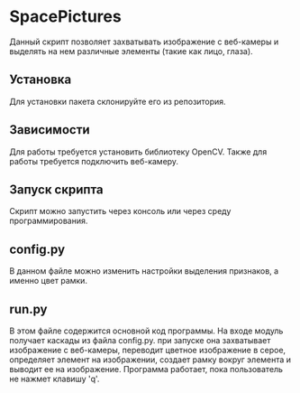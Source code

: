 SpacePictures
====

Данный скрипт позволяет захватывать изображение с веб-камеры и выделять на нем различные элементы (такие как лицо, глаза).

Установка
-
Для установки пакета склонируйте его из репозитория.

Зависимости
-
Для работы требуется установить библиотеку OpenCV. Также для работы требуется подключить веб-камеру.

Запуск скрипта
-
Скрипт можно запустить через консоль или через среду программирования.

config.py
-
В данном файле можно изменить настройки выделения признаков, а именно цвет рамки.

run.py
-
В этом файле содержится основной код программы. На входе модуль получает каскады из файла config.py. при запуске она захватывает изображение с веб-камеры, переводит цветное изображение в серое, определяет элемент на изображении, создает рамку вокруг элемента и выводит ее на изображение.
Программа работает, пока пользователь не нажмет клавишу 'q'.
